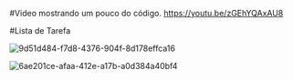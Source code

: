 #Video mostrando um pouco do código.
https://youtu.be/zGEhYQAxAU8

#Lista de Tarefa

![9d51d484-f7d8-4376-904f-8d178effca16](https://user-images.githubusercontent.com/48072832/68167907-fe8d2500-ff45-11e9-842b-d48bac446d56.jpg)

![6ae201ce-afaa-412e-a17b-a0d384a40bf4](https://user-images.githubusercontent.com/48072832/68167920-06e56000-ff46-11e9-9dab-8afe33706736.jpg)
